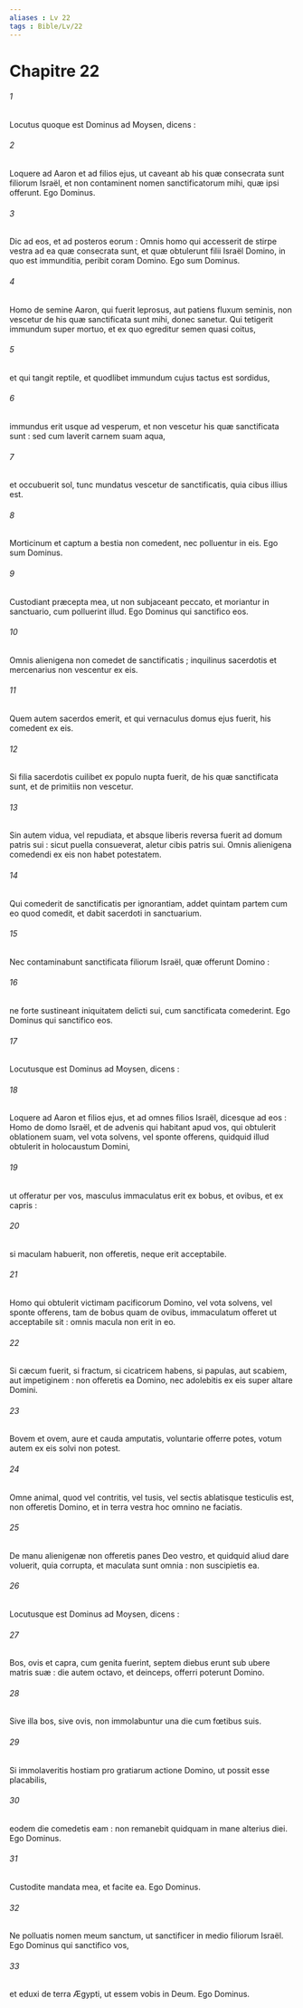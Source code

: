 ```yaml
---
aliases : Lv 22
tags : Bible/Lv/22
---
```


# Chapitre 22

###### 1
Locutus quoque est Dominus ad Moysen, dicens :
###### 2
Loquere ad Aaron et ad filios ejus, ut caveant ab his quæ consecrata sunt filiorum Israël, et non contaminent nomen sanctificatorum mihi, quæ ipsi offerunt. Ego Dominus.
###### 3
Dic ad eos, et ad posteros eorum : Omnis homo qui accesserit de stirpe vestra ad ea quæ consecrata sunt, et quæ obtulerunt filii Israël Domino, in quo est immunditia, peribit coram Domino. Ego sum Dominus.
###### 4
Homo de semine Aaron, qui fuerit leprosus, aut patiens fluxum seminis, non vescetur de his quæ sanctificata sunt mihi, donec sanetur. Qui tetigerit immundum super mortuo, et ex quo egreditur semen quasi coitus,
###### 5
et qui tangit reptile, et quodlibet immundum cujus tactus est sordidus,
###### 6
immundus erit usque ad vesperum, et non vescetur his quæ sanctificata sunt : sed cum laverit carnem suam aqua,
###### 7
et occubuerit sol, tunc mundatus vescetur de sanctificatis, quia cibus illius est.
###### 8
Morticinum et captum a bestia non comedent, nec polluentur in eis. Ego sum Dominus.
###### 9
Custodiant præcepta mea, ut non subjaceant peccato, et moriantur in sanctuario, cum polluerint illud. Ego Dominus qui sanctifico eos.
###### 10
Omnis alienigena non comedet de sanctificatis ; inquilinus sacerdotis et mercenarius non vescentur ex eis.
###### 11
Quem autem sacerdos emerit, et qui vernaculus domus ejus fuerit, his comedent ex eis.
###### 12
Si filia sacerdotis cuilibet ex populo nupta fuerit, de his quæ sanctificata sunt, et de primitiis non vescetur.
###### 13
Sin autem vidua, vel repudiata, et absque liberis reversa fuerit ad domum patris sui : sicut puella consueverat, aletur cibis patris sui. Omnis alienigena comedendi ex eis non habet potestatem.
###### 14
Qui comederit de sanctificatis per ignorantiam, addet quintam partem cum eo quod comedit, et dabit sacerdoti in sanctuarium.
###### 15
Nec contaminabunt sanctificata filiorum Israël, quæ offerunt Domino :
###### 16
ne forte sustineant iniquitatem delicti sui, cum sanctificata comederint. Ego Dominus qui sanctifico eos.
###### 17
Locutusque est Dominus ad Moysen, dicens :
###### 18
Loquere ad Aaron et filios ejus, et ad omnes filios Israël, dicesque ad eos : Homo de domo Israël, et de advenis qui habitant apud vos, qui obtulerit oblationem suam, vel vota solvens, vel sponte offerens, quidquid illud obtulerit in holocaustum Domini,
###### 19
ut offeratur per vos, masculus immaculatus erit ex bobus, et ovibus, et ex capris :
###### 20
si maculam habuerit, non offeretis, neque erit acceptabile.
###### 21
Homo qui obtulerit victimam pacificorum Domino, vel vota solvens, vel sponte offerens, tam de bobus quam de ovibus, immaculatum offeret ut acceptabile sit : omnis macula non erit in eo.
###### 22
Si cæcum fuerit, si fractum, si cicatricem habens, si papulas, aut scabiem, aut impetiginem : non offeretis ea Domino, nec adolebitis ex eis super altare Domini.
###### 23
Bovem et ovem, aure et cauda amputatis, voluntarie offerre potes, votum autem ex eis solvi non potest.
###### 24
Omne animal, quod vel contritis, vel tusis, vel sectis ablatisque testiculis est, non offeretis Domino, et in terra vestra hoc omnino ne faciatis.
###### 25
De manu alienigenæ non offeretis panes Deo vestro, et quidquid aliud dare voluerit, quia corrupta, et maculata sunt omnia : non suscipietis ea.
###### 26
Locutusque est Dominus ad Moysen, dicens :
###### 27
Bos, ovis et capra, cum genita fuerint, septem diebus erunt sub ubere matris suæ : die autem octavo, et deinceps, offerri poterunt Domino.
###### 28
Sive illa bos, sive ovis, non immolabuntur una die cum fœtibus suis.
###### 29
Si immolaveritis hostiam pro gratiarum actione Domino, ut possit esse placabilis,
###### 30
eodem die comedetis eam : non remanebit quidquam in mane alterius diei. Ego Dominus.
###### 31
Custodite mandata mea, et facite ea. Ego Dominus.
###### 32
Ne polluatis nomen meum sanctum, ut sanctificer in medio filiorum Israël. Ego Dominus qui sanctifico vos,
###### 33
et eduxi de terra Ægypti, ut essem vobis in Deum. Ego Dominus.

